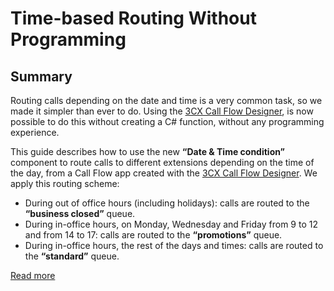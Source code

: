 # Time-based Routing Without Programming
## Summary
Routing calls depending on the date and time is a very common task, so we made it simpler than ever to do. Using the [3CX Call Flow Designer](https://www.3cx.com/phone-system/call-flow-designer/), is now possible to do this without creating a C# function, without any programming experience.

This guide describes how to use the new **“Date & Time condition”** component to route calls to different extensions depending on the time of the day, from a Call Flow app created with the [3CX Call Flow Designer](https://www.3cx.com/phone-system/call-flow-designer/). We apply this routing scheme:

* During out of office hours (including holidays): calls are routed to the **“business closed”** queue.
* During in-office hours, on Monday, Wednesday and Friday from 9 to 12 and from 14 to 17: calls are routed to the **“promotions”** queue.
* During in-office hours, the rest of the days and times: calls are routed to the **“standard”** queue.

[Read more](https://www.3cx.com/docs/cfd-time-based-routing/)
